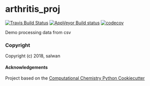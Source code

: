 arthritis_proj
==============================
[//]: # (Badges)
[![Travis Build Status](https://travis-ci.org/REPLACE_WITH_OWNER_ACCOUNT/arthritis_proj.png)](https://travis-ci.org/REPLACE_WITH_OWNER_ACCOUNT/arthritis_proj)
[![AppVeyor Build status](https://ci.appveyor.com/api/projects/status/REPLACE_WITH_APPVEYOR_LINK/branch/master?svg=true)](https://ci.appveyor.com/project/REPLACE_WITH_OWNER_ACCOUNT/arthritis_proj/branch/master)
[![codecov](https://codecov.io/gh/REPLACE_WITH_OWNER_ACCOUNT/arthritis_proj/branch/master/graph/badge.svg)](https://codecov.io/gh/REPLACE_WITH_OWNER_ACCOUNT/arthritis_proj/branch/master)

Demo processing data from csv

### Copyright

Copyright (c) 2018, salwan


#### Acknowledgements
 
Project based on the 
[Computational Chemistry Python Cookiecutter](https://github.com/choderalab/cookiecutter-python-comp-chem)
